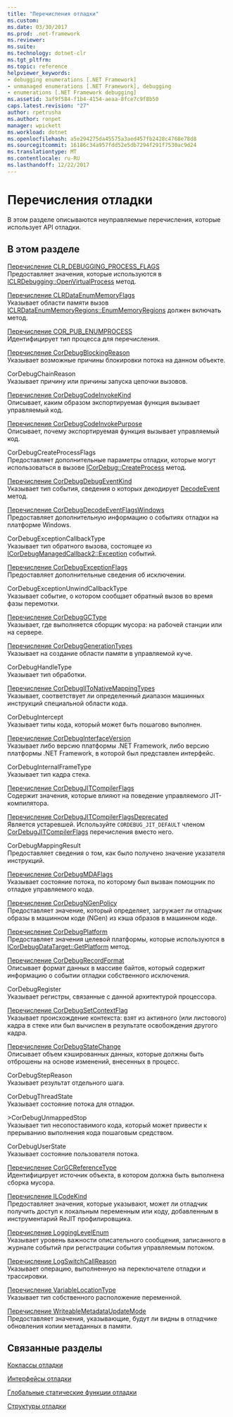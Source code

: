 ```yaml
---
title: "Перечисления отладки"
ms.custom: 
ms.date: 03/30/2017
ms.prod: .net-framework
ms.reviewer: 
ms.suite: 
ms.technology: dotnet-clr
ms.tgt_pltfrm: 
ms.topic: reference
helpviewer_keywords:
- debugging enumerations [.NET Framework]
- unmanaged enumerations [.NET Framework], debugging
- enumerations [.NET Framework debugging]
ms.assetid: 3af9f584-f1b4-4154-aeaa-8fce7c9f8b50
caps.latest.revision: "27"
author: rpetrusha
ms.author: ronpet
manager: wpickett
ms.workload: dotnet
ms.openlocfilehash: a5e294275da45575a3aed457fb2428c4768e78d8
ms.sourcegitcommit: 16186c34a957fdd52e5db7294f291f7530ac9d24
ms.translationtype: MT
ms.contentlocale: ru-RU
ms.lasthandoff: 12/22/2017
---
```

# <a name="debugging-enumerations"></a>Перечисления отладки
В этом разделе описываются неуправляемые перечисления, которые использует API отладки.  
  
## <a name="in-this-section"></a>В этом разделе  
 [Перечисление CLR_DEBUGGING_PROCESS_FLAGS](../../../../docs/framework/unmanaged-api/debugging/clr-debugging-process-flags-enumeration.md)  
 Предоставляет значения, которые используются в [ICLRDebugging::OpenVirtualProcess](../../../../docs/framework/unmanaged-api/debugging/iclrdebugging-openvirtualprocess-method.md) метод.  
  
 [Перечисление CLRDataEnumMemoryFlags](../../../../docs/framework/unmanaged-api/debugging/clrdataenummemoryflags-enumeration.md)  
 Указывает области памяти вызов [ICLRDataEnumMemoryRegions::EnumMemoryRegions](../../../../docs/framework/unmanaged-api/debugging/iclrdataenummemoryregions-enummemoryregions-method.md) должен включать метод.  
  
 [Перечисление COR_PUB_ENUMPROCESS](../../../../docs/framework/unmanaged-api/debugging/cor-pub-enumprocess-enumeration.md)  
 Идентифицирует тип процесса для перечисления.  
  
 [Перечисление CorDebugBlockingReason](../../../../docs/framework/unmanaged-api/debugging/cordebugblockingreason-enumeration.md)  
 Указывает возможные причины блокировки потока на данном объекте.  
  
 CorDebugChainReason  
 Указывает причину или причины запуска цепочки вызовов.  
  
 [Перечисление CorDebugCodeInvokeKind](../../../../docs/framework/unmanaged-api/debugging/cordebugcodeinvokekind-enumeration.md)  
 Описывает, каким образом экспортируемая функция вызывает управляемый код.  
  
 [Перечисление CorDebugCodeInvokePurpose](../../../../docs/framework/unmanaged-api/debugging/cordebugcodeinvokepurpose-enumeration.md)  
 Описывает, почему экспортируемая функция вызывает управляемый код.  
  
 CorDebugCreateProcessFlags  
 Предоставляет дополнительные параметры отладки, которые могут использоваться в вызове [ICorDebug::CreateProcess](../../../../docs/framework/unmanaged-api/debugging/icordebug-createprocess-method.md) метод.  
  
 [Перечисление CorDebugDebugEventKind](../../../../docs/framework/unmanaged-api/debugging/cordebugdebugeventkind-enumeration.md)  
 Указывает тип события, сведения о которых декодирует [DecodeEvent](../../../../docs/framework/unmanaged-api/debugging/icordebugprocess6-decodeevent-method.md) метод.  
  
 [Перечисление CorDebugDecodeEventFlagsWindows](../../../../docs/framework/unmanaged-api/debugging/cordebugdecodeeventflagswindows-enumeration.md)  
 Предоставляет дополнительную информацию о событиях отладки на платформе Windows.  
  
 CorDebugExceptionCallbackType  
 Указывает тип обратного вызова, состоящее из [ICorDebugManagedCallback2::Exception](../../../../docs/framework/unmanaged-api/debugging/icordebugmanagedcallback2-exception-method.md) событий.  
  
 [Перечисление CorDebugExceptionFlags](../../../../docs/framework/unmanaged-api/debugging/cordebugexceptionflags-enumeration.md)  
 Предоставляет дополнительные сведения об исключении.  
  
 CorDebugExceptionUnwindCallbackType  
 Указывает событие, о котором сообщает обратный вызов во время фазы перемотки.  
  
 [Перечисление CorDebugGCType](../../../../docs/framework/unmanaged-api/debugging/cordebuggctype-enumeration.md)  
 Указывает, где выполняется сборщик мусора: на рабочей станции или на сервере.  
  
 [Перечисление CorDebugGenerationTypes](../../../../docs/framework/unmanaged-api/debugging/cordebuggenerationtypes-enumeration.md)  
 Указывает на создание области памяти в управляемой куче.  
  
 CorDebugHandleType  
 Указывает тип обработки.  
  
 [Перечисление CorDebugIlToNativeMappingTypes](../../../../docs/framework/unmanaged-api/debugging/cordebugiltonativemappingtypes-enumeration.md)  
 Указывает, соответствует ли определенный диапазон машинных инструкций специальной области кода.  
  
 CorDebugIntercept  
 Указывает типы кода, который может быть пошагово выполнен.  
  
 [Перечисление CorDebugInterfaceVersion](../../../../docs/framework/unmanaged-api/debugging/cordebuginterfaceversion-enumeration.md)  
 Указывает либо версию платформы .NET Framework, либо версию платформы .NET Framework, в которой был представлен интерфейс.  
  
 CorDebugInternalFrameType  
 Указывает тип кадра стека.  
  
 [Перечисление CorDebugJITCompilerFlags](../../../../docs/framework/unmanaged-api/debugging/cordebugjitcompilerflags-enumeration.md)  
 Содержит значения, которые влияют на поведение управляемого JIT-компилятора.  
  
 [Перечисление CorDebugJITCompilerFlagsDeprecated](../../../../docs/framework/unmanaged-api/debugging/cordebugjitcompilerflagsdeprecated-enumeration.md)  
 Является устаревшей. Используйте `CORDEBUG_JIT_DEFAULT` членом [CorDebugJITCompilerFlags](../../../../docs/framework/unmanaged-api/debugging/cordebugjitcompilerflags-enumeration.md) перечисления вместо него.  
  
 CorDebugMappingResult  
 Предоставляет сведения о том, как было получено значение указателя инструкций.  
  
 [Перечисление CorDebugMDAFlags](../../../../docs/framework/unmanaged-api/debugging/cordebugmdaflags-enumeration.md)  
 Указывает состояние потока, по которому был вызван помощник по отладке управляемого кода.  
  
 [Перечисление CorDebugNGenPolicy](../../../../docs/framework/unmanaged-api/debugging/cordebugngenpolicy-enumeration.md)  
 Предоставляет значение, который определяет, загружает ли отладчик образы в машинном коде (NGen) из кэша образов в машинном коде.  
  
 [Перечисление CorDebugPlatform](../../../../docs/framework/unmanaged-api/debugging/cordebugplatform-enumeration.md)  
 Предоставляет значения целевой платформы, которые используются в [ICorDebugDataTarget::GetPlatform](../../../../docs/framework/unmanaged-api/debugging/icordebugdatatarget-getplatform-method.md) метод.  
  
 [Перечисление CorDebugRecordFormat](../../../../docs/framework/unmanaged-api/debugging/cordebugrecordformat-enumeration.md)  
 Описывает формат данных в массиве байтов, который содержит информацию о событии отладки собственного исключения.  
  
 CorDebugRegister  
 Указывает регистры, связанные с данной архитектурой процессора.  
  
 [Перечисление CorDebugSetContextFlag](../../../../docs/framework/unmanaged-api/debugging/cordebugsetcontextflag-enumeration.md)  
 Указывает происхождение контекста: взят из активного (или листового) кадра в стеке или был вычислен в результате освобождения другого кадра.  
  
 [Перечисление CorDebugStateChange](../../../../docs/framework/unmanaged-api/debugging/cordebugstatechange-enumeration.md)  
 Описывает объем кэшированных данных, которые должны быть отброшены на основе изменений, внесенных в процесс.  
  
 CorDebugStepReason  
 Указывает результат отдельного шага.  
  
 CorDebugThreadState  
 Указывает состояние потока для отладки.  
  
 \>CorDebugUnmappedStop  
 Указывает тип несопоставимого кода, который может привести к прерыванию выполнения кода пошаговым средством.  
  
 CorDebugUserState  
 Указывает состояние пользователя потока.  
  
 [Перечисление CorGCReferenceType](../../../../docs/framework/unmanaged-api/debugging/corgcreferencetype-enumeration.md)  
 Идентифицирует источник объекта, в котором должна быть выполнена сборка мусора.  
  
 [Перечисление ILCodeKind](../../../../docs/framework/unmanaged-api/debugging/ilcodekind-enumeration.md)  
 Предоставляет значения, которые указывают, может ли отладчик получить доступ к локальным переменным или коду, добавленным в инструментарий ReJIT профилировщика.  
  
 [Перечисление LoggingLevelEnum](../../../../docs/framework/unmanaged-api/debugging/logginglevelenum-enumeration.md)  
 Указывает уровень важности описательного сообщения, записанного в журнале событий при регистрации события управляемым потоком.  
  
 [Перечисление LogSwitchCallReason](../../../../docs/framework/unmanaged-api/debugging/logswitchcallreason-enumeration.md)  
 Указывает операцию, выполненную на переключателе отладки и трассировки.  
  
 [Перечисление VariableLocationType](../../../../docs/framework/unmanaged-api/debugging/variablelocationtype-enumeration.md)  
 Указывает тип собственного расположение переменной.  
  
 [Перечисление WriteableMetadataUpdateMode](../../../../docs/framework/unmanaged-api/debugging/writeablemetadataupdatemode-enumeration.md)  
 Предоставляет значения, указывающие, будут ли видны в отладчике обновления копии метаданных в памяти.  
  
## <a name="related-sections"></a>Связанные разделы  
 [Коклассы отладки](../../../../docs/framework/unmanaged-api/debugging/debugging-coclasses.md)  
  
 [Интерфейсы отладки](../../../../docs/framework/unmanaged-api/debugging/debugging-interfaces.md)  
  
 [Глобальные статические функции отладки](../../../../docs/framework/unmanaged-api/debugging/debugging-global-static-functions.md)  
  
 [Структуры отладки](../../../../docs/framework/unmanaged-api/debugging/debugging-structures.md)
